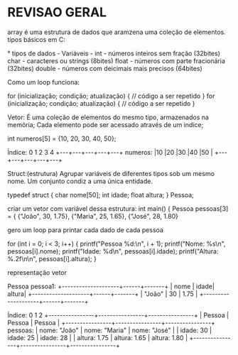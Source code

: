 # REVISAO GERAL

array é uma estrutura de dados que aramzena uma coleção de elementos.
tipos básicos em C:

° tipos de dados - Variáveis -
int - números inteiros sem fração (32bites)
char - caracteres ou strings (8bites)
float - números com parte fracionária (32bites)
double - números com deicimais mais precisos (64bites)

Como um loop funciona:

for (inicialização; condição; atualização) {
    // código a ser repetido
}
for (inicialização; condição; atualização) {
    // código a ser repetido
}

Vetor: 
É uma coleção de elementos do mesmo tipo, armazenados na memória;
Cada elemento pode ser acessado através de um indice;

int numeros[5] = {10, 20, 30, 40, 50};

Índice:   0   1   2   3   4
         +---+---+---+---+---+
numeros: |10 |20 |30 |40 |50 |
         +---+---+---+---+---+

Struct:(estrutura) 
Agrupar variáveis de diferentes tipos sob um mesmo nome.
Um conjunto condiz a uma única entidade.

typedef struct {
    char nome[50];
    int idade;
    float altura;
} Pessoa;

criar um vetor com variável dessa estrutura:
int main() {
    Pessoa pessoas[3] = {
        {"João", 30, 1.75},
        {"Maria", 25, 1.65},
        {"José", 28, 1.80}

gero um loop para printar cada dado de cada pessoa

for (int i = 0; i < 3; i++) {
    printf("Pessoa %d:\n", i + 1);
    printf("Nome: %s\n", pessoas[i].nome);
    printf("Idade: %d\n", pessoas[i].idade);
    printf("Altura: %.2f\n\n", pessoas[i].altura);
}

representação vetor 

Pessoa pessoa1:
+--------------------+------+-------+
|       nome         | idade| altura|
+--------------------+------+-------+
| "João"             |  30  |  1.75 |
+--------------------+------+-------+


Índice:    0                1               2
         +----------------+----------------+----------------+
         | Pessoa         | Pessoa         | Pessoa         |
         +----------------+----------------+----------------+
pessoas: | nome: "João"   | nome: "Maria"  | nome: "José"   |
         | idade: 30      | idade: 25      | idade: 28      |
         | altura: 1.75   | altura: 1.65   | altura: 1.80   |
         +----------------+----------------+----------------+


